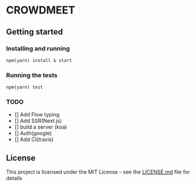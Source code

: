 # CROWDMEET

## Getting started

### Installing and running

```
npm(yarn) install & start
```

### Running the tests

```
npm(yarn) test
```

### TODO

- [] Add Flow typing
- [] Add SSR(Next.js)
- [] build a server (koa)
- [] Auth(google)
- [] Add CI(travis)

## License

This project is licensed under the MIT License - see the [LICENSE.md](LICENSE.md) file for details


